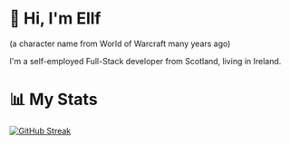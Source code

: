 # 👋 Hi, I'm Ellf
(a character name from World of Warcraft many years ago)

I'm a self-employed Full-Stack developer from Scotland, living in Ireland.

# 📊 My Stats

[![GitHub Streak](https://github-readme-streak-stats.herokuapp.com/?user=ellf&theme=dark&count_private=true&theme=radical)](https://github.com/ellf)

